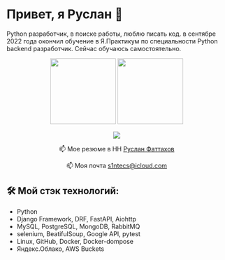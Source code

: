 # Привет, я Руслан 👋
Python разработчик, в поиске работы, люблю писать код.
в сентябре 2022 года окончил обучение в Я.Практикум по специальности Python backend разработчик.
Сейчас обучаюсь самостоятельно.

<p align='center'>
   <a href="https://github-readme-stats.vercel.app/api?username=s1ntecs&show_icons=true&count_private=true"><img
           height=150
           src="https://github-readme-stats.vercel.app/api?username=s1ntecs&show_icons=true&count_private=true"/></a>
   <a href="https://github.com/s1ntecs/github-readme-stats"><img height=150
                                                                  src="https://github-readme-stats.vercel.app/api/top-langs/?username=s1ntecs&layout=compact"/></a>
</p>

<p align='center'>
   </a>
   <a href="https://t.me/sintecs">
       <img src="https://img.shields.io/badge/Telegram-2CA5E0?style=for-the-badge&logo=telegram&logoColor=white"/>
   </a>
<p align='center'>
   📫 Мое резюме в HH <a href='https://hh.ru/resume/95387935ff0b16b6d60039ed1f575264476257'>Руслан Фаттахов</a>
</p>
   
<p align='center'>
   📫 Моя почта <a href='mailto:s1ntecs@icloud.com'>s1ntecs@icloud.com</a>
</p>

## 🛠 Мой стэк технологий:
*   Python 
*   Django Framework, DRF, FastAPI, Aiohttp
*   MySQL, PostgreSQL, MongoDB, RabbitMQ
*   selenium, BeatifulSoup, Google API, pytest
*   Linux, GitHub, Docker, Docker-dompose
*   Яндекс.Облако, AWS Buckets
